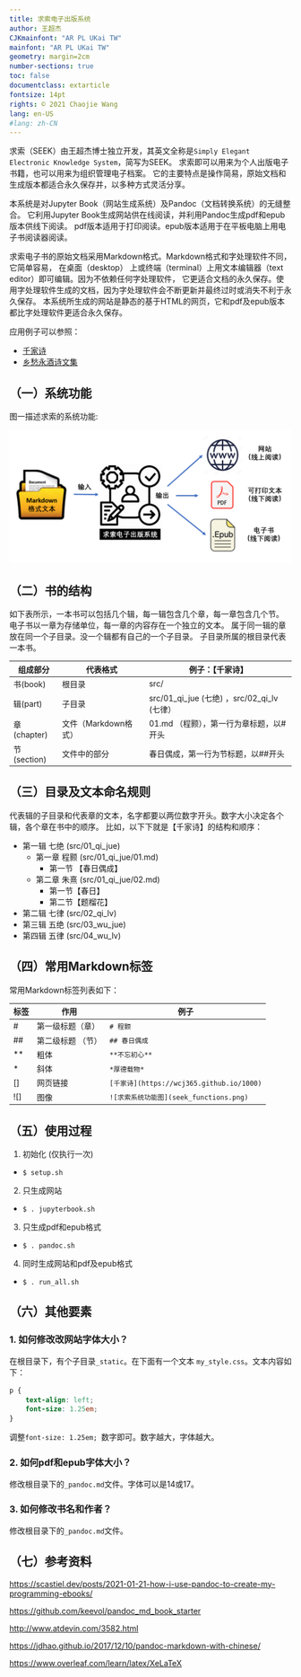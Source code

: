 ```yaml
---
title: 求索电子出版系统
author: 王超杰
CJKmainfont: "AR PL UKai TW" 
mainfont: "AR PL UKai TW" 
geometry: margin=2cm
number-sections: true 
toc: false
documentclass: extarticle
fontsize: 14pt
rights: © 2021 Chaojie Wang
lang: en-US
#lang: zh-CN
---
```



求索（SEEK）由王超杰博士独立开发，其英文全称是`Simply Elegant Electronic Knowledge System`，简写为SEEK。
求索即可以用来为个人出版电子书籍，也可以用来为组织管理电子档案。
它的主要特点是操作简易，原始文档和生成版本都适合永久保存并，以多种方式灵活分享。

本系统是对Jupyter Book（网站生成系统）及Pandoc（文档转换系统）的无缝整合。
它利用Jupyter Book生成网站供在线阅读，并利用Pandoc生成pdf和epub版本供线下阅读。
pdf版本适用于打印阅读。epub版本适用于在平板电脑上用电子书阅读器阅读。

求索电子书的原始文档采用Markdown格式。Markdown格式和字处理软件不同，它简单容易， 在桌面（desktop）
上或终端（terminal）上用文本编辑器（text editor）即可编辑。因为不依赖任何字处理软件， 
它更适合文档的永久保存。使用字处理软件生成的文档，因为字处理软件会不断更新并最终过时或消失不利于永久保存。
本系统所生成的网站是静态的基于HTML的网页，它和pdf及epub版本都比字处理软件更适合永久保存。

应用例子可以参照：

- [千家诗](https://wcj365.github.io/1000)
- [乡愁永酒诗文集](https://www.wcj365.xyz)


## （一）系统功能


图一描述求索的系统功能:


![求索电子出版系统功能图](seek_functions.png)


## （二）书的结构


如下表所示，一本书可以包括几个辑，每一辑包含几个章，每一章包含几个节。
电子书以一章为存储单位，每一章的内容存在一个独立的文本。
属于同一辑的章放在同一个子目录。没一个辑都有自己的一个子目录。
子目录所属的根目录代表一本书。


组成部分      | 代表格式              | 例子：【千家诗】
-------------| ---------------------|-----------------------------------------------
书(book)     | 根目录                | src/                                       |
辑(part)     | 子目录                | src/01_qi_jue (七绝) ，src/02_qi_lv (七律） |
章(chapter)  | 文件（Markdown格式）  | 01.md （程颢），第一行为章标题，以#开头       |
节(section)  | 文件中的部分          | 春日偶成，第一行为节标题，以##开头            |


## （三）目录及文本命名规则


代表辑的子目录和代表章的文本，名字都要以两位数字开头。数字大小决定各个辑，各个章在书中的顺序。
比如，以下下就是【千家诗】的结构和顺序：

* 第一辑 七绝 (src/01_qi_jue)
  * 第一章 程颢 (src/01_qi_jue/01.md)
    * 第一节 【春日偶成】
  * 第二章 朱熹 (src/01_qi_jue/02.md)
    * 第一节【春日】
    * 第二节【题榴花】
* 第二辑 七律 (src/02_qi_lv)
* 第三辑 五绝 (src/03_wu_jue)
* 第四辑 五律 (src/04_wu_lv)


## （四）常用Markdown标签


常用Markdown标签列表如下：


标签      | 作用            | 例子
---------|-----------------|-----------------------------------------------
#       | 第一级标题（章）  | `# 程颢`
##      | 第二级标题 （节） | `## 春日偶成`                     
**      | 粗体             | `**不忘初心**`  
*       | 斜体             | `*厚德载物*`
[]      | 网页链接         | `[千家诗](https://wcj365.github.io/1000)`
![]     | 图像             | `![求索系统功能图](seek_functions.png)`


## （五）使用过程


1. 初始化 (仅执行一次)
  - `$ setup.sh`
2. 只生成网站 
  - `$ . jupyterbook.sh`
3. 只生成pdf和epub格式
  - `$ . pandoc.sh`
4. 同时生成网站和pdf及epub格式 
  - `$ . run_all.sh`

## （六）其他要素

### 1. 如何修改改网站字体大小？

在根目录下，有个子目录`_static`。在下面有一个文本 `my_style.css`。文本内容如下：

```css
p {
    text-align: left;
    font-size: 1.25em; 
}
```

调整`font-size: 1.25em; `数字即可。数字越大，字体越大。

### 2. 如何pdf和epub字体大小？

修改根目录下的`_pandoc.md`文件。字体可以是14或17。

### 3. 如何修改书名和作者？

修改根目录下的`_pandoc.md`文件。

## （七）参考资料

https://scastiel.dev/posts/2021-01-21-how-i-use-pandoc-to-create-my-programming-ebooks/

https://github.com/keevol/pandoc_md_book_starter

http://www.atdevin.com/3582.html

https://jdhao.github.io/2017/12/10/pandoc-markdown-with-chinese/

https://www.overleaf.com/learn/latex/XeLaTeX
